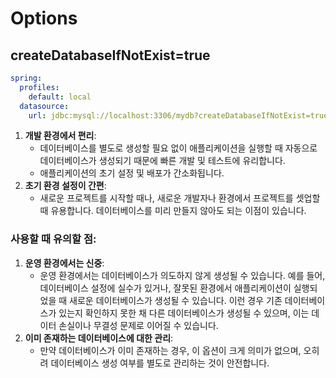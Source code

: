 # Options
## createDatabaseIfNotExist=true
```yaml
spring:  
  profiles:  
    default: local  
  datasource:  
    url: jdbc:mysql://localhost:3306/mydb?createDatabaseIfNotExist=true
```
1. **개발 환경에서 편리**:
	- 데이터베이스를 별도로 생성할 필요 없이 애플리케이션을 실행할 때 자동으로 데이터베이스가 생성되기 때문에 빠른 개발 및 테스트에 유리합니다.
	- 애플리케이션의 초기 설정 및 배포가 간소화됩니다.
2. **초기 환경 설정이 간편**:
    - 새로운 프로젝트를 시작할 때나, 새로운 개발자나 환경에서 프로젝트를 셋업할 때 유용합니다. 데이터베이스를 미리 만들지 않아도 되는 이점이 있습니다.

### 사용할 때 유의할 점:
1. **운영 환경에서는 신중**:
    - 운영 환경에서는 데이터베이스가 의도하지 않게 생성될 수 있습니다. 예를 들어, 데이터베이스 설정에 실수가 있거나, 잘못된 환경에서 애플리케이션이 실행되었을 때 새로운 데이터베이스가 생성될 수 있습니다. 이런 경우 기존 데이터베이스가 있는지 확인하지 못한 채 다른 데이터베이스가 생성될 수 있으며, 이는 데이터 손실이나 무결성 문제로 이어질 수 있습니다.
2. **이미 존재하는 데이터베이스에 대한 관리**:
    - 만약 데이터베이스가 이미 존재하는 경우, 이 옵션이 크게 의미가 없으며, 오히려 데이터베이스 생성 여부를 별도로 관리하는 것이 안전합니다.